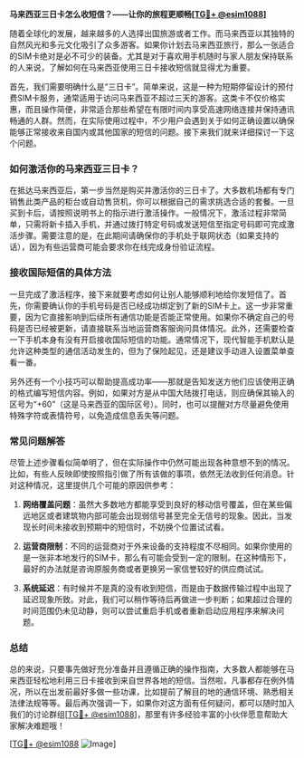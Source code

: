 **马来西亚三日卡怎么收短信？——让你的旅程更顺畅[[TG💪+ @esim1088](https://t.me/s/esim1088)]**

随着全球化的发展，越来越多的人选择出国旅游或者工作。而马来西亚以其独特的自然风光和多元文化吸引了众多游客。如果你计划去马来西亚旅行，那么一张适合的SIM卡绝对是必不可少的装备。尤其是对于喜欢用手机随时与家人朋友保持联系的人来说，了解如何在马来西亚使用三日卡接收短信就显得尤为重要。

首先，我们需要明确什么是“三日卡”。简单来说，这是一种为短期停留设计的预付费SIM卡服务，通常适用于访问马来西亚不超过三天的游客。这类卡不仅价格实惠，而且操作简便，非常适合那些希望在有限时间内享受高速网络连接并保持通讯畅通的人群。然而，在实际使用过程中，不少用户会遇到关于如何正确设置以确保能够正常接收来自国内或其他国家的短信的问题。接下来我们就来详细探讨一下这个问题。

### 如何激活你的马来西亚三日卡？

在抵达马来西亚后，第一步当然是购买并激活你的三日卡了。大多数机场都有专门销售此类产品的柜台或自动售货机，你可以根据自己的需求挑选合适的套餐。一旦买到卡后，请按照说明书上的指示进行激活操作。一般情况下，激活过程非常简单，只需将新卡插入手机，并通过拨打特定号码或发送短信至指定号码即可完成激活步骤。需要注意的是，在此期间请确保你的手机处于联网状态（如果支持的话），因为有些运营商可能会要求你在线完成身份验证流程。

### 接收国际短信的具体方法

一旦完成了激活程序，接下来就要考虑如何让别人能够顺利地给你发短信了。首先，你需要确认你的手机号码是否已经成功绑定到了新的SIM卡上。这一步非常重要，因为它直接影响到后续所有通信功能是否能正常使用。如果你不确定自己的号码是否已经被更新，请直接联系当地运营商客服询问具体情况。此外，还需要检查一下手机本身有没有开启接收国际短信的功能。通常情况下，现代智能手机默认是允许这种类型的通信活动发生的，但为了保险起见，还是建议手动进入设置菜单查看一番。

另外还有一个小技巧可以帮助提高成功率——那就是告知发送方他们应该使用正确的格式编写短信内容。例如，如果对方是从中国大陆拨打电话，则应确保其输入的区号为“+60”（这是马来西亚的国际区号）。同时，也可以提醒对方尽量避免使用特殊字符或表情符号，以免造成信息丢失等问题。

### 常见问题解答

尽管上述步骤看似简单明了，但在实际操作中仍然可能出现各种意想不到的情况。比如，有些人反映即使按照指引做了所有该做的事项，依然无法收到任何消息。针对这种情况，这里提供几个可能的原因供参考：

1. **网络覆盖问题**：虽然大多数地方都能享受到良好的移动信号覆盖，但在某些偏远地区或者建筑物内部可能会出现弱信号甚至完全无信号的现象。因此，当发现长时间未接收到预期中的短信时，不妨换个位置试试看。
   
2. **运营商限制**：不同的运营商对于外来设备的支持程度不尽相同。如果你使用的是一张非本地发行的SIM卡，那么有可能会受到一定的限制。在这种情形下，最好的办法就是咨询原服务商或者更换另一家信誉较好的供应商试试。

3. **系统延迟**：有时候并不是真的没有收到短信，而是由于数据传输过程中出现了延迟现象所致。对此，我们可以稍作等待后再做进一步判断；如果超过合理的时间范围仍未见动静，则可以尝试重启手机或者重新启动应用程序来解决问题。

### 总结

总的来说，只要事先做好充分准备并且遵循正确的操作指南，大多数人都能够在马来西亚轻松地利用三日卡接收到来自世界各地的短信。当然啦，凡事都存在例外情况，所以在出发前最好多做一些功课，比如提前了解目的地的通信环境、熟悉相关法律法规等等。最后再次强调一下，如果你对这方面有任何疑问，都可以随时加入我们的讨论群组[[TG💪+ @esim1088](https://t.me/s/esim1088)]，那里有许多经验丰富的小伙伴愿意帮助大家解决难题哦！

[[TG💪+ @esim1088](https://t.me/s/esim1088) ![Image](https://i.postimg.cc/4NQfJmqS/Snipaste-2025-05-13-00-14-12.png)]